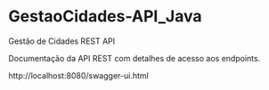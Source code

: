 # GestaoCidades-API_Java

Gestão de Cidades REST API

Documentação da API REST com detalhes de acesso aos endpoints.

http://localhost:8080/swagger-ui.html
